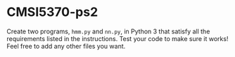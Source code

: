 # CMSI5370-ps2

Create two programs, ```hmm.py``` and ```nn.py```, in Python 3 that satisfy all the requirements listed in the instructions. Test your code to make sure it works! Feel free to add any other files you want.